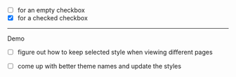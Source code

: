 - [ ] for an empty checkbox
- [x] for a checked checkbox
---

Demo

- [ ] figure out how to keep selected style when viewing different pages 
- [ ] come up with better theme names and update the styles

